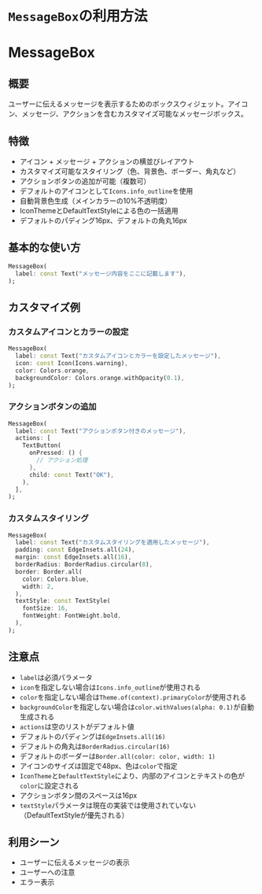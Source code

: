 # `MessageBox`の利用方法

# MessageBox

## 概要

ユーザーに伝えるメッセージを表示するためのボックスウィジェット。アイコン、メッセージ、アクションを含むカスタマイズ可能なメッセージボックス。

## 特徴

- アイコン + メッセージ + アクションの横並びレイアウト
- カスタマイズ可能なスタイリング（色、背景色、ボーダー、角丸など）
- アクションボタンの追加が可能（複数可）
- デフォルトのアイコンとして`Icons.info_outline`を使用
- 自動背景色生成（メインカラーの10%不透明度）
- IconThemeとDefaultTextStyleによる色の一括適用
- デフォルトのパディング16px、デフォルトの角丸16px

## 基本的な使い方

```dart
MessageBox(
  label: const Text("メッセージ内容をここに記載します"),
);
```

## カスタマイズ例

### カスタムアイコンとカラーの設定

```dart
MessageBox(
  label: const Text("カスタムアイコンとカラーを設定したメッセージ"),
  icon: const Icon(Icons.warning),
  color: Colors.orange,
  backgroundColor: Colors.orange.withOpacity(0.1),
);
```

### アクションボタンの追加

```dart
MessageBox(
  label: const Text("アクションボタン付きのメッセージ"),
  actions: [
    TextButton(
      onPressed: () {
        // アクション処理
      },
      child: const Text("OK"),
    ),
  ],
);
```

### カスタムスタイリング

```dart
MessageBox(
  label: const Text("カスタムスタイリングを適用したメッセージ"),
  padding: const EdgeInsets.all(24),
  margin: const EdgeInsets.all(16),
  borderRadius: BorderRadius.circular(8),
  border: Border.all(
    color: Colors.blue,
    width: 2,
  ),
  textStyle: const TextStyle(
    fontSize: 16,
    fontWeight: FontWeight.bold,
  ),
);
```

## 注意点

- `label`は必須パラメータ
- `icon`を指定しない場合は`Icons.info_outline`が使用される
- `color`を指定しない場合は`Theme.of(context).primaryColor`が使用される
- `backgroundColor`を指定しない場合は`color.withValues(alpha: 0.1)`が自動生成される
- `actions`は空のリストがデフォルト値
- デフォルトのパディングは`EdgeInsets.all(16)`
- デフォルトの角丸は`BorderRadius.circular(16)`
- デフォルトのボーダーは`Border.all(color: color, width: 1)`
- アイコンのサイズは固定で48px、色は`color`で指定
- `IconTheme`と`DefaultTextStyle`により、内部のアイコンとテキストの色が`color`に設定される
- アクションボタン間のスペースは16px
- `textStyle`パラメータは現在の実装では使用されていない（DefaultTextStyleが優先される）

## 利用シーン

- ユーザーに伝えるメッセージの表示
- ユーザーへの注意
- エラー表示
